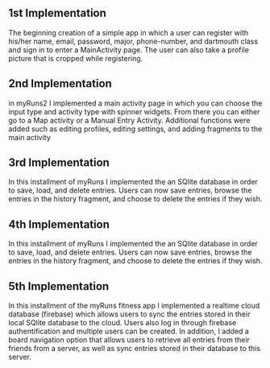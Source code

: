 ## 1st Implementation
The beginning creation of a simple app in which a user can register with his/her name, email, password, major, phone-number, and dartmouth class and sign in to enter a MainActivity page. The user can also take a profile picture that is cropped while registering.

## 2nd Implementation

in myRuns2 I implemented a main activity page in which you can choose the input type and activity type with spinner widgets. From there you can either go to a Map activity or a Manual Entry Activity. Additional functions were added such as editing profiles, editing settings, and adding fragments to the main activity

## 3rd Implementation

In this installment of myRuns I implemented the an SQlite database in order to save, load, and delete entries. Users can now save entries, browse the entries in the history fragment, and choose to delete the entries if they wish.

## 4th Implementation

In this installment of myRuns I implemented the an SQlite database in order to save, load, and delete entries. Users can now save entries, browse the entries in the history fragment, and choose to delete the entries if they wish.

## 5th Implementation

In this installment of the myRuns fitness app I implemented a realtime cloud database (firebase) which allows users to sync the entries stored in their local SQlite database to the cloud. Users also log in through firebase authentification and multiple users can be created. In addition, I added a board navigation option that allows users to retrieve all entries from their friends from a server, as well as sync entries stored in their database to this server.
